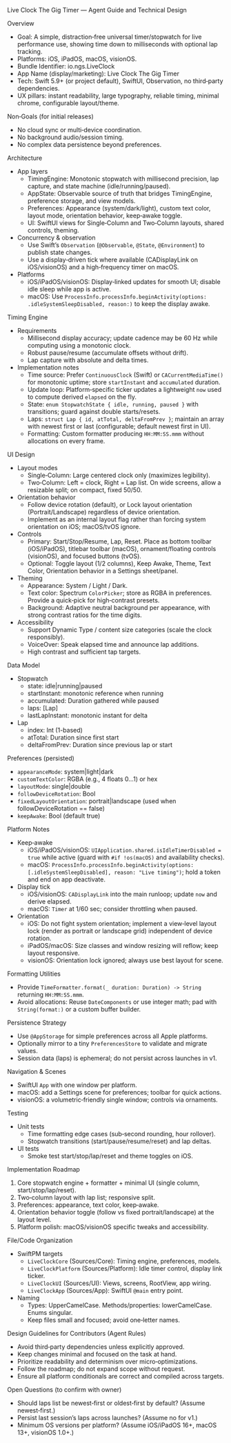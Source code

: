Live Clock The Gig Timer — Agent Guide and Technical Design

Overview
- Goal: A simple, distraction‑free universal timer/stopwatch for live performance use, showing time down to milliseconds with optional lap tracking.
- Platforms: iOS, iPadOS, macOS, visionOS.
- Bundle Identifier: io.ngs.LiveClock
- App Name (display/marketing): Live Clock The Gig Timer
- Tech: Swift 5.9+ (or project default), SwiftUI, Observation, no third‑party dependencies.
- UX pillars: instant readability, large typography, reliable timing, minimal chrome, configurable layout/theme.

Non‑Goals (for initial releases)
- No cloud sync or multi‑device coordination.
- No background audio/session timing.
- No complex data persistence beyond preferences.

Architecture
- App layers
  - TimingEngine: Monotonic stopwatch with millisecond precision, lap capture, and state machine (idle/running/paused).
  - AppState: Observable source of truth that bridges TimingEngine, preference storage, and view models.
  - Preferences: Appearance (system/dark/light), custom text color, layout mode, orientation behavior, keep‑awake toggle.
  - UI: SwiftUI views for Single‑Column and Two‑Column layouts, shared controls, theming.
- Concurrency & observation
  - Use Swift’s `Observation` (`@Observable`, `@State`, `@Environment`) to publish state changes.
  - Use a display‑driven tick where available (CADisplayLink on iOS/visionOS) and a high‑frequency timer on macOS.
- Platforms
  - iOS/iPadOS/visionOS: Display‑linked updates for smooth UI; disable idle sleep while app is active.
  - macOS: Use `ProcessInfo.processInfo.beginActivity(options: .idleSystemSleepDisabled, reason:)` to keep the display awake.

Timing Engine
- Requirements
  - Millisecond display accuracy; update cadence may be 60 Hz while computing using a monotonic clock.
  - Robust pause/resume (accumulate offsets without drift).
  - Lap capture with absolute and delta times.
- Implementation notes
  - Time source: Prefer `ContinuousClock` (Swift) or `CACurrentMediaTime()` for monotonic uptime; store `startInstant` and `accumulated` duration.
  - Update loop: Platform‑specific ticker updates a lightweight `now` used to compute derived `elapsed` on the fly.
  - State: `enum StopwatchState { idle, running, paused }` with transitions; guard against double starts/resets.
  - Laps: `struct Lap { id, atTotal, deltaFromPrev }`; maintain an array with newest first or last (configurable; default newest first in UI).
  - Formatting: Custom formatter producing `HH:MM:SS.mmm` without allocations on every frame.

UI Design
- Layout modes
  - Single‑Column: Large centered clock only (maximizes legibility).
  - Two‑Column: Left = clock, Right = Lap list. On wide screens, allow a resizable split; on compact, fixed 50/50.
- Orientation behavior
  - Follow device rotation (default), or Lock layout orientation (Portrait/Landscape) regardless of device orientation.
  - Implement as an internal layout flag rather than forcing system orientation on iOS; macOS/tvOS ignore.
- Controls
  - Primary: Start/Stop/Resume, Lap, Reset. Place as bottom toolbar (iOS/iPadOS), titlebar toolbar (macOS), ornament/floating controls (visionOS), and focused buttons (tvOS).
  - Optional: Toggle layout (1/2 columns), Keep Awake, Theme, Text Color, Orientation behavior in a Settings sheet/panel.
- Theming
  - Appearance: System / Light / Dark.
  - Text color: Spectrum `ColorPicker`; store as RGBA in preferences. Provide a quick‑pick for high‑contrast presets.
  - Background: Adaptive neutral background per appearance, with strong contrast ratios for the time digits.
- Accessibility
  - Support Dynamic Type / content size categories (scale the clock responsibly).
  - VoiceOver: Speak elapsed time and announce lap additions.
  - High contrast and sufficient tap targets.

Data Model
- Stopwatch
  - state: idle|running|paused
  - startInstant: monotonic reference when running
  - accumulated: Duration gathered while paused
  - laps: [Lap]
  - lastLapInstant: monotonic instant for delta
- Lap
  - index: Int (1-based)
  - atTotal: Duration since first start
  - deltaFromPrev: Duration since previous lap or start

Preferences (persisted)
- `appearanceMode`: system|light|dark
- `customTextColor`: RGBA (e.g., 4 floats 0…1) or hex
- `layoutMode`: single|double
- `followDeviceRotation`: Bool
- `fixedLayoutOrientation`: portrait|landscape (used when followDeviceRotation == false)
- `keepAwake`: Bool (default true)

Platform Notes
- Keep‑awake
  - iOS/iPadOS/visionOS: `UIApplication.shared.isIdleTimerDisabled = true` while active (guard with `#if !os(macOS)` and availability checks).
  - macOS: `ProcessInfo.processInfo.beginActivity(options: [.idleSystemSleepDisabled], reason: "Live timing")`; hold a token and end on app deactivate.
- Display tick
  - iOS/visionOS: `CADisplayLink` into the main runloop; update `now` and derive elapsed.
  - macOS: `Timer` at 1/60 sec; consider throttling when paused.
- Orientation
  - iOS: Do not fight system orientation; implement a view‑level layout lock (render as portrait or landscape grid) independent of device rotation.
  - iPadOS/macOS: Size classes and window resizing will reflow; keep layout responsive.
  - visionOS: Orientation lock ignored; always use best layout for scene.

Formatting Utilities
- Provide `TimeFormatter.format(_ duration: Duration) -> String` returning `HH:MM:SS.mmm`.
- Avoid allocations: Reuse `DateComponents` or use integer math; pad with `String(format:)` or a custom buffer builder.

Persistence Strategy
- Use `@AppStorage` for simple preferences across all Apple platforms.
- Optionally mirror to a tiny `PreferencesStore` to validate and migrate values.
- Session data (laps) is ephemeral; do not persist across launches in v1.

Navigation & Scenes
- SwiftUI `App` with one window per platform.
- macOS: add a Settings scene for preferences; toolbar for quick actions.
- visionOS: a volumetric‑friendly single window; controls via ornaments.


Testing
- Unit tests
  - Time formatting edge cases (sub‑second rounding, hour rollover).
  - Stopwatch transitions (start/pause/resume/reset) and lap deltas.
- UI tests
  - Smoke test start/stop/lap/reset and theme toggles on iOS.

Implementation Roadmap
1) Core stopwatch engine + formatter + minimal UI (single column, start/stop/lap/reset).
2) Two‑column layout with lap list; responsive split.
3) Preferences: appearance, text color, keep‑awake.
4) Orientation behavior toggle (follow vs fixed portrait/landscape) at the layout level.
5) Platform polish: macOS/visionOS specific tweaks and accessibility.

File/Code Organization
- SwiftPM targets
  - `LiveClockCore` (Sources/Core): Timing engine, preferences, models.
  - `LiveClockPlatform` (Sources/Platform): Idle timer control, display link ticker.
  - `LiveClockUI` (Sources/UI): Views, screens, RootView, app wiring.
  - `LiveClockApp` (Sources/App): SwiftUI `@main` entry point.
- Naming
  - Types: UpperCamelCase. Methods/properties: lowerCamelCase. Enums singular.
  - Keep files small and focused; avoid one‑letter names.

Design Guidelines for Contributors (Agent Rules)
- Avoid third‑party dependencies unless explicitly approved.
- Keep changes minimal and focused on the task at hand.
- Prioritize readability and determinism over micro‑optimizations.
- Follow the roadmap; do not expand scope without request.
- Ensure all platform conditionals are correct and compiled across targets.

Open Questions (to confirm with owner)
- Should laps list be newest‑first or oldest‑first by default? (Assume newest‑first.)
- Persist last session’s laps across launches? (Assume no for v1.)
- Minimum OS versions per platform? (Assume iOS/iPadOS 16+, macOS 13+, visionOS 1.0+.)
